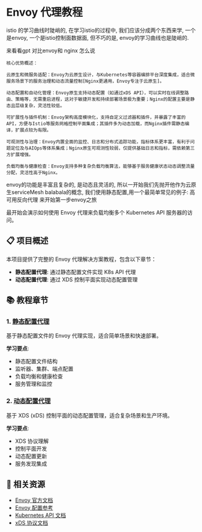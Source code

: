 # Envoy 代理教程


istio 的学习曲线时陡峭的, 在学习istio的过程中, 我们应该分成两个东西来学, 一个是envoy,  一个是istio控制面数据面, 但不巧的是, envoy的学习曲线也是陡峭的.


来看看gpt 对比envoy和 nginx 怎么说
```
核心优势概述：

云原生和微服务适配：Envoy为云原生设计，与Kubernetes等容器编排平台深度集成，适合微服务场景下的服务治理和动态流量控制[Nginx更通用，Envoy专注于云原生]。

动态配置和自动化管理：Envoy原生支持动态配置（如通过xDS API），可以实时在线调整路由、策略等，无需重启进程，这对于敏捷开发和持续部署场景极为重要；Nginx的配置主要是静态且层级复杂，灵活性较低。

可扩展性与插件机制：Envoy架构高度模块化，支持自定义过滤器和插件，并暴露了丰富的API，方便与Istio等服务网格控制平面集成；其插件多为动态加载，而Nginx插件需静态编译，扩展点较为有限。

可观测性与治理：Envoy内置全面的监控、日志和分布式追踪功能，指标体系更丰富，有利于问题定位及与AIOps等体系集成；Nginx原生可观测性较弱，仅提供基础日志和指标，需依赖第三方扩展增强。

负载均衡与健康检查：Envoy支持多种复杂负载均衡算法，能够基于服务健康状态动态调整流量分配，灵活性高于Nginx。
```

envoy的功能是丰富且复杂的, 是动态且灵活的, 所以一开始我们先抛开他作为云原生serviceMesh balabala的概念, 我们使用静态配置,用一个最简单常见的例子: 高可用反向代理 来开始第一步envoy之旅

最开始会演示如何使用 Envoy 代理来负载均衡多个 Kubernetes API 服务器的访问。

## 📋 项目概述

本项目提供了完整的 Envoy 代理解决方案教程，包含以下章节：

- **静态配置代理**: 通过静态配置文件实现 K8s API 代理
- **动态配置代理**: 通过 XDS 控制平面实现动态配置管理



## 📚 教程章节

### 1. [静态配置代理](./stand-alone/envoy_as_k8s_api_service/)

基于静态配置文件的 Envoy 代理实现，适合简单场景和快速部署。

**学习要点**:
- 静态配置文件结构
- 监听器、集群、端点配置
- 负载均衡和健康检查
- 服务管理和监控


### 2. [动态配置代理](./stand-alone/envoy_xds_control/)

基于 XDS (xDS) 控制平面的动态配置管理，适合复杂场景和生产环境。

**学习要点**:
- XDS 协议理解
- 控制平面开发
- 动态配置更新
- 服务发现集成



## 🔗 相关资源

- [Envoy 官方文档](https://www.envoyproxy.io/docs/)
- [Envoy 配置参考](https://www.envoyproxy.io/docs/envoy/latest/configuration/configuration)
- [Kubernetes API 文档](https://kubernetes.io/docs/reference/kubernetes-api/)
- [xDS 协议文档](https://www.envoyproxy.io/docs/envoy/latest/api-docs/xds_protocol)

